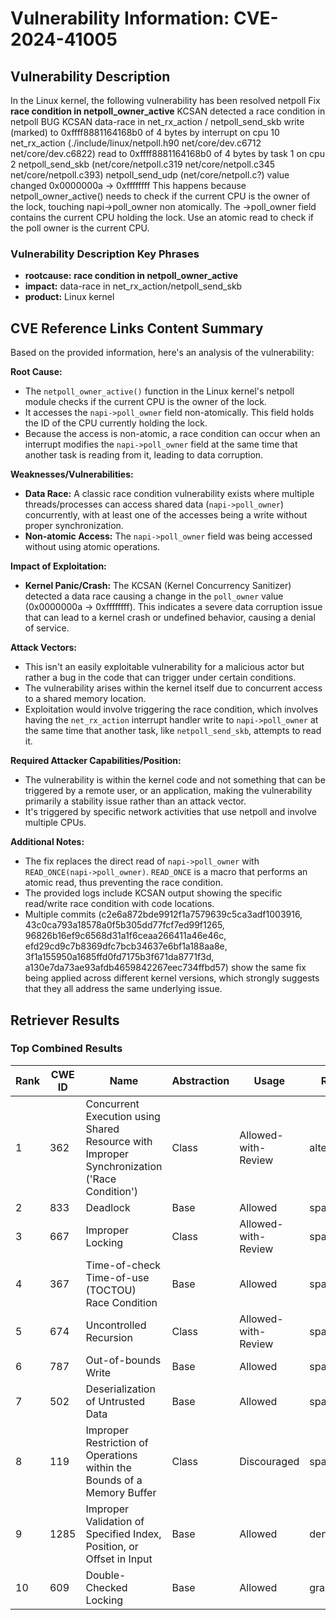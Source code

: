# Vulnerability Information: CVE-2024-41005

## Vulnerability Description
In the Linux kernel, the following vulnerability has been resolved netpoll Fix **race condition in netpoll_owner_active** KCSAN detected a race condition in netpoll BUG KCSAN data-race in net_rx_action / netpoll_send_skb write (marked) to 0xffff8881164168b0 of 4 bytes by interrupt on cpu 10 net_rx_action (./include/linux/netpoll.h90 net/core/dev.c6712 net/core/dev.c6822) read to 0xffff8881164168b0 of 4 bytes by task 1 on cpu 2 netpoll_send_skb (net/core/netpoll.c319 net/core/netpoll.c345 net/core/netpoll.c393) netpoll_send_udp (net/core/netpoll.c?) value changed 0x0000000a -> 0xffffffff This happens because netpoll_owner_active() needs to check if the current CPU is the owner of the lock, touching napi->poll_owner non atomically. The ->poll_owner field contains the current CPU holding the lock. Use an atomic read to check if the poll owner is the current CPU.

### Vulnerability Description Key Phrases
- **rootcause:** **race condition in netpoll_owner_active**
- **impact:** data-race in net_rx_action/netpoll_send_skb
- **product:** Linux kernel

## CVE Reference Links Content Summary
Based on the provided information, here's an analysis of the vulnerability:

**Root Cause:**
- The `netpoll_owner_active()` function in the Linux kernel's netpoll module checks if the current CPU is the owner of the lock.
- It accesses the `napi->poll_owner` field non-atomically. This field holds the ID of the CPU currently holding the lock.
- Because the access is non-atomic, a race condition can occur when an interrupt modifies the `napi->poll_owner` field at the same time that another task is reading from it, leading to data corruption.

**Weaknesses/Vulnerabilities:**
- **Data Race:** A classic race condition vulnerability exists where multiple threads/processes can access shared data (`napi->poll_owner`) concurrently, with at least one of the accesses being a write without proper synchronization.
- **Non-atomic Access:** The `napi->poll_owner` field was being accessed without using atomic operations.

**Impact of Exploitation:**
- **Kernel Panic/Crash:** The KCSAN (Kernel Concurrency Sanitizer) detected a data race causing a change in the `poll_owner` value (0x0000000a -> 0xffffffff). This indicates a severe data corruption issue that can lead to a kernel crash or undefined behavior, causing a denial of service.

**Attack Vectors:**
- This isn't an easily exploitable vulnerability for a malicious actor but rather a bug in the code that can trigger under certain conditions.
- The vulnerability arises within the kernel itself due to concurrent access to a shared memory location.
- Exploitation would involve triggering the race condition, which involves having the `net_rx_action` interrupt handler write to `napi->poll_owner` at the same time that another task, like `netpoll_send_skb`, attempts to read it.

**Required Attacker Capabilities/Position:**
- The vulnerability is within the kernel code and not something that can be triggered by a remote user, or an application, making the vulnerability primarily a stability issue rather than an attack vector.
- It's triggered by specific network activities that use netpoll and involve multiple CPUs.

**Additional Notes:**
- The fix replaces the direct read of `napi->poll_owner` with `READ_ONCE(napi->poll_owner)`. `READ_ONCE` is a macro that performs an atomic read, thus preventing the race condition.
- The provided logs include KCSAN output showing the specific read/write race condition with code locations.
- Multiple commits (c2e6a872bde9912f1a7579639c5ca3adf1003916, 43c0ca793a18578a0f5b305dd77fcf7ed99f1265, 96826b16ef9c6568d31a1f6ceaa266411a46e46c, efd29cd9c7b8369dfc7bcb34637e6bf1a188aa8e, 3f1a155950a1685ffd0fd7175b3f671da8771f3d, a130e7da73ae93afdb4659842267eec734ffbd57) show the same fix being applied across different kernel versions, which strongly suggests that they all address the same underlying issue.

## Retriever Results

### Top Combined Results

| Rank | CWE ID | Name | Abstraction | Usage  | Retrievers | Individual Scores |
|------|--------|------|-------------|-------|------------|-------------------|
| 1 | 362 | Concurrent Execution using Shared Resource with Improper Synchronization ('Race Condition') | Class | Allowed-with-Review | alternate_terms | 0.800 |
| 2 | 833 | Deadlock | Base | Allowed | sparse | 0.769 |
| 3 | 667 | Improper Locking | Class | Allowed-with-Review | sparse | 0.637 |
| 4 | 367 | Time-of-check Time-of-use (TOCTOU) Race Condition | Base | Allowed | sparse | 0.603 |
| 5 | 674 | Uncontrolled Recursion | Class | Allowed-with-Review | sparse | 0.599 |
| 6 | 787 | Out-of-bounds Write | Base | Allowed | sparse | 0.580 |
| 7 | 502 | Deserialization of Untrusted Data | Base | Allowed | sparse | 0.568 |
| 8 | 119 | Improper Restriction of Operations within the Bounds of a Memory Buffer | Class | Discouraged | sparse | 0.561 |
| 9 | 1285 | Improper Validation of Specified Index, Position, or Offset in Input | Base | Allowed | dense | 0.513 |
| 10 | 609 | Double-Checked Locking | Base | Allowed | graph | 0.003 |

